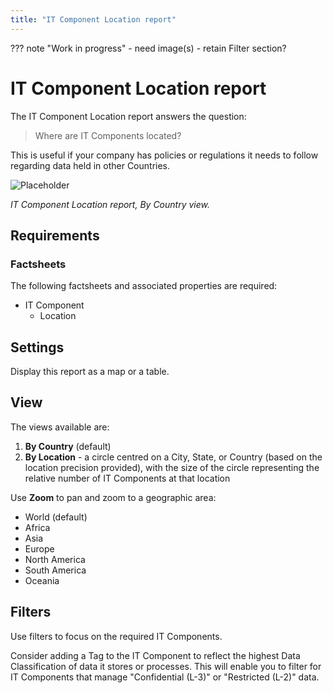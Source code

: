 ```yaml
---
title: "IT Component Location report"
---
```


??? note "Work in progress"
    - need image(s)
    - retain Filter section?

# IT Component Location report

The IT Component Location report answers the question:

>Where are IT Components located?

This is useful if your company has policies or regulations it needs to follow regarding data held in other Countries.

![Placeholder](https://dummyimage.com/800x450/eee/aaa)

*IT Component Location report, By Country view.*

## Requirements

### Factsheets

The following factsheets and associated properties are required:

- IT Component
    - Location
    
<!--
#### Tags 

- No tags are required for this report

#### Other requirement

- No other requirements
-->


## Settings

Display this report as a map or a table. 

## View

The views available are: 

1. **By Country** (default)
2. **By Location** - a circle centred on a City, State, or Country (based on the location precision provided), with the size of the circle representing the relative number of IT Components at that location

Use **Zoom** to pan and zoom to a geographic area:

- World (default)
- Africa
- Asia
- Europe
- North America
- South America
- Oceania


## Filters

Use filters to focus on the required IT Components.

Consider adding a Tag to the IT Component to reflect the highest Data Classification of data it stores or processes. This will enable you to filter for IT Components that manage "Confidential&nbsp;(L-3)" or "Restricted&nbsp;(L-2)" data.

<!--
## Editing

This report cannot be edited
-->
